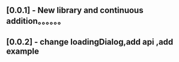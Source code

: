 ## [0.0.1] - New library and continuous addition。。。。。。

## [0.0.2] - change loadingDialog,add api ,add example